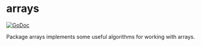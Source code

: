 # arrays
[![GoDoc](https://godoc.org/github.com/goutil/arrays?status.svg)](https://godoc.org/github.com/goutil/arrays)

Package arrays implements some useful algorithms for working with arrays. 
